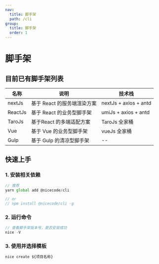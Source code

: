 ```yaml
---
nav:
  title: 脚手架
  path: /cli
group:
  title: 脚手架
  order: 1
---
```


# 脚手架

## 目前已有脚手架列表

| 名称                | 说明                       | 技术栈 |
| ------------------- | -------------------------- | -------- |
| nextJs               | 基于 React 的服务端渲染方案      |  nextJs + axios + antd  |
| ReactJs             | 基于 React 的业务型脚手架      |   umiJs + axios + antd   |
| TaroJs             | 基于React 的多端适配方案      |   TaroJs 全家桶  |
| Vue             | 基于 Vue 的业务型脚手架      |   vueJs 全家桶   |
| Gulp             | 基于 Gulp 的清凉型脚手架      |   --   |



## 快速上手

### 1. 安装相关依赖

```js
// 推荐
yarn global add @nicecode/cli 

// or
// npm install @nicecode/cli -g
```

### 2. 运行命令

```js
// 查看脚手架版本号，是否安装成功
nice -V
```

### 3. 使用并选择模板

```js
nice create ${项目名称}
```